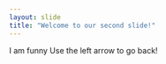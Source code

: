```yaml
---
layout: slide
title: "Welcome to our second slide!"
---
```

I am funny
Use the left arrow to go back!
